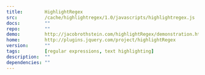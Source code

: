 ```yaml
---
title:        HighlightRegex
src:          /cache/highlightregex/1.0/javascripts/highlightregex.js
docs:         ""
repo:         ""
demo:         http://jacobrothstein.com/highlightRegex/demonstration.html
home:         http://plugins.jquery.com/project/highlightRegex
version:      ""
tags:         [regular expressions, text highlighting]
description:  ""
dependencies: ""
---
```


